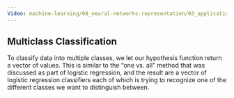 ```yaml
---
Video: machine-learning/08_neural-networks-representation/03_applications/05_multiclass-classification.mp4
---
```


## Multiclass Classification

To classify data into multiple classes, we let our hypothesis function return a vector of values. This is similar to the “one vs. all” method that was discussed as part of logistic regression, and the result are a vector of logistic regression classifiers each of which is trying to recognize one of the different classes we want to distinguish between.

